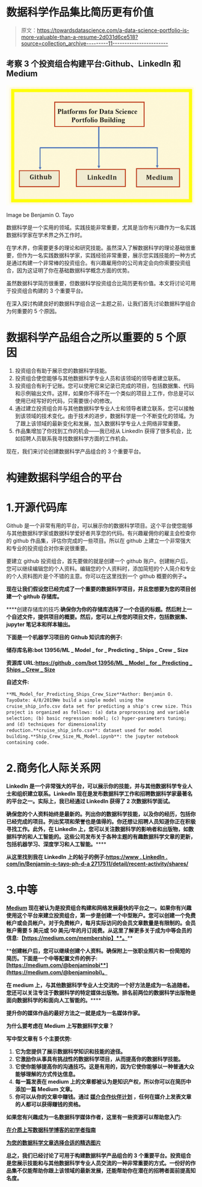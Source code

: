 # 数据科学作品集比简历更有价值

> 原文：<https://towardsdatascience.com/a-data-science-portfolio-is-more-valuable-than-a-resume-2d031d6ce518?source=collection_archive---------11----------------------->

## 考察 3 个投资组合构建平台:Github、LinkedIn 和 Medium

![](img/ce706d9c577460bd5b4eab88176c0c25.png)

Image be Benjamin O. Tayo

数据科学是一个实用的领域。实践技能非常重要，尤其是当你有兴趣作为一名实践数据科学家在学术界之外工作时。

在学术界，你需要更多的理论和研究技能。虽然深入了解数据科学的理论基础很重要，但作为一名实践数据科学家，实践经验非常重要，展示您实践技能的一种方式是通过构建一个非常棒的投资组合。有兴趣雇用你的公司肯定会向你索要投资组合，因为这证明了你在基础数据科学概念方面的优势。

虽然数据科学简历很重要，但数据科学投资组合比简历更有价值。本文将讨论可用于投资组合构建的 3 个重要平台。

在深入探讨构建良好的数据科学组合这一主题之前，让我们首先讨论数据科学组合为何重要的 5 个原因。

# 数据科学产品组合之所以重要的 5 个原因

1.  投资组合有助于展示您的数据科学技能。
2.  投资组合使您能够与其他数据科学专业人员和该领域的领导者建立联系。
3.  投资组合有利于记账。您可以使用它来记录已完成的项目，包括数据集、代码和示例输出文件。这样，如果你不得不在一个类似的项目上工作，你总是可以使用已经写好的代码，只需要很小的修改。
4.  通过建立投资组合并与其他数据科学专业人士和领导者建立联系，您可以接触到该领域的技术变化。由于技术的进步，数据科学是一个不断变化的领域。为了跟上该领域的最新变化和发展，加入数据科学专业人士网络非常重要。
5.  作品集增加了你找到工作的机会——我已经从 LinkedIn 获得了很多机会，比如招聘人员联系我寻找数据科学方面的工作机会。

现在，我们来讨论创建数据科学产品组合的 3 个重要平台。

# 构建数据科学组合的平台

# 1.开源代码库

Github 是一个非常有用的平台，可以展示你的数据科学项目。这个平台使您能够与其他数据科学家或数据科学爱好者共享您的代码。有兴趣雇佣你的雇主会检查你的 github 作品集，评估你完成的一些项目。所以在 github 上建立一个非常强大和专业的投资组合对你来说很重要。

要建立 github 投资组合，首先要做的就是创建一个 github 账户。创建帐户后，您可以继续编辑您的个人资料。编辑您的个人资料时，添加简短的个人简介和专业的个人资料图片是个不错的主意。你可以在这里找到一个 github 概要的例子:[](https://github.com/bot13956)**。**

**现在让我们假设您已经完成了一个重要的数据科学项目，并且您想要为您的项目创建一个 github 存储库。**

****创建存储库的技巧:**确保你为你的存储库选择了一个合适的标题。然后附上一个自述文件，提供项目的概要。然后，您可以上传您的项目文件，包括数据集、jupyter 笔记本和样本输出。**

**下面是一个机器学习项目的 Github 知识库的例子:**

****储存库名称**:bot 13956/ML _ Model _ for _ Predicting _ Ships _ Crew _ Size**

****资源库 URL**:[https://github . com/bot 13956/ML _ Model _ for _ Predicting _ Ships _ Crew _ Size](https://github.com/bot13956/ML_Model_for_Predicting_Ships_Crew_Size)**

****自述文件:****

```
**ML_Model_for_Predicting_Ships_Crew_Size**Author: Benjamin O. TayoDate: 4/8/2019We build a simple model using the cruise_ship_info.csv data set for predicting a ship's crew size. This project is organized as follows: (a) data proprocessing and variable selection; (b) basic regression model; (c) hyper-parameters tuning; and (d) techniques for dimensionality reduction.**cruise_ship_info.csv**: dataset used for model building.**Ship_Crew_Size_ML_Model.ipynb**: the jupyter notebook containing code.
```

# **2.商务化人际关系网**

**LinkedIn 是一个非常强大的平台，可以展示你的技能，并与其他数据科学专业人士和组织建立联系。LinkedIn 现在是发布数据科学工作和招聘数据科学家最著名的平台之一。实际上，我已经通过 LinkedIn 获得了 2 次数据科学面试。**

**确保您的个人资料始终是最新的。列出你的数据科学技能，以及你的经历，包括你已经完成的项目。列出奖项和荣誉也是值得的。你还想让招聘人员知道你正在积极寻找工作。此外，在 LinkedIn 上，您可以关注数据科学的影响者和出版物，如数据科学的[](https://www.linkedin.com/company/towards-data-science/)****和人工智能的**。这些公司发布关于各种主题的有趣数据科学文章的更新，包括机器学习、深度学习和人工智能。********

****从这里找到我在 LinkedIn 上的帖子的例子:[**https://www . LinkedIn . com/in/Benjamin-o-tayo-ph-d-a 2717511/detail/recent-activity/shares/**](https://www.linkedin.com/in/benjamin-o-tayo-ph-d-a2717511/detail/recent-activity/shares/)****

# ****3.中等****

****[Medium](https://medium.com/) 现在被认为是投资组合构建和网络发展最快的平台之一。如果你有兴趣使用这个平台来建立投资组合，第一步是创建一个中型账户。您可以创建一个免费帐户或会员帐户。对于免费帐户，每月实际访问的会员文章数量是有限制的。会员账户需要 5 美元或 50 美元/年的月订阅费。从这里了解更多关于成为中等会员的信息:【https://medium.com/membership】**。******

******创建帐户后，您可以继续创建个人资料。确保附上一张职业照片和一份简短的简历。下面是一个中等配置文件的例子:[**https://medium.com/@benjaminobi**](https://medium.com/@benjaminobi)。******

****在 medium 上，与其他数据科学专业人士交流的一个好方法是成为一名追随者。您还可以关注专注于数据科学的特定媒体出版物。排名前两位的数据科学出版物是面向数据科学的[](https://towardsdatascience.com/)**和面向人工智能的[](https://medium.com/towards-artificial-intelligence)**。********

******提升你的媒体作品的最好方法之一就是成为一名媒体作家。******

********为什么要考虑在 Medium 上写数据科学文章？********

****写中型文章有 5 个主要优势:****

1.  ****它为您提供了展示数据科学知识和技能的途径。****
2.  ****它激励你从事具有挑战性的数据科学项目，从而提高你的数据科学技能。****
3.  ****它使你能够提高你的沟通技巧。这是有用的，因为它使你能够以一种普通大众能够理解的方式传达信息。****
4.  ****每一篇发表在 medium 上的文章都被认为是知识产权，所以你可以在简历中添加一篇 Medium 文章。****
5.  ****你可以从你的文章中赚钱。通过 [**媒介合作伙伴计划**](https://medium.com/creators) ，任何在媒介上发表文章的人都可以获得赚钱的资格。****

****如果您有兴趣成为一名数据科学媒体作者，这里有一些资源可以帮助您入门:****

****[**在介质上写数据科学博客的初学者指南**](https://medium.com/towards-artificial-intelligence/beginners-guide-to-writing-data-science-blogs-on-medium-a74774cf8f66)****

****[**为您的数据科学文章选择合适的精选图片**](https://medium.com/towards-artificial-intelligence/choose-the-right-featured-image-for-your-data-science-article-e101719600cf)****

****总之，我们已经讨论了可用于构建数据科学产品组合的 3 个重要平台。投资组合是您展示技能和与其他数据科学专业人员交流的一种非常重要的方式。一份好的作品集不仅能帮助你跟上该领域的最新发展，还能帮助你在潜在的招聘者面前提高知名度。****